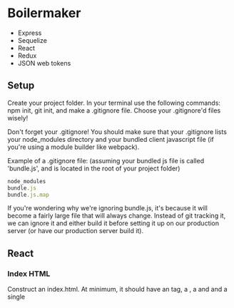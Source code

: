 # Boilermaker

- Express
- Sequelize
- React
- Redux
- JSON web tokens

## Setup

Create your project folder. In your terminal use the following commands: npm init, git init, and make a .gitignore file. Choose your .gitignore'd files wisely!

Don't forget your .gitignore! You should make sure that your .gitignore lists your node_modules directory and your bundled client javascript file (if you're using a module builder like webpack).

Example of a .gitignore file: (assuming your bundled js file is called 'bundle.js', and is located in the root of your project folder)

```js
node_modules
bundle.js
bundle.js.map
```

If you're wondering why we're ignoring bundle.js, it's because it will become a fairly large file that will always change. Instead of git tracking it, we can ignore it and either build it before setting it up on our production server (or have our production server build it).

## React

### Index HTML

Construct an index.html. At minimum, it should have an <html> tag, a <head>, a <body> and and a single <script> tag to serve up your bundled javascript. It should also have at least one <div> with an id that you can use ReactDOM.render to render your React application (app) into. Also make sure that you only load your bundled javascript after the DOM loads.

Hint: Solution
Review the following example code:

```html
<!DOCTYPE html>
<html>
  <head>
    <!-- Our js bundle will be in 'bundle.js' -->
    <!-- The 'defer' attribute will ensure that it is run only after the DOM finishes loading -->
    <script src="/bundle.js" defer></script>
  </head>
  <body>
    <!-- We will render our React app into a div with an id of 'app' -->
    <!-- We can grab it off the DOM by saying document.getElementById('app'); -->
    <div id="app"></div>
  </body>
</html>
```

You may also want to include some other useful tags in your head section. Check out the example code below:

```html
<!-- Responsive design? Check. This tag will make mobile browsers scale to device width -->
<meta name="viewport" content="width=device-width, initial-scale=1" />

<!-- Defines the character set -->
<meta charset="UTF-8" />
<!-- MDN recommends placing this right after your <head> tag -->
<!-- "as some browsers restart the parsing of an HTML document if the declared charset is different from what they had anticipated" -->
<!-- https://developer.mozilla.org/en-US/docs/Web/Guide/HTML/HTML5/Introduction_to_HTML5 -->

<!-- Give your app a swell name -->
<title>Appy the App!</title>
```

### Basic Server

Decide how your index.html will be served up to the browser. Will you use an express server, or a quicker solution like webpack-dev-server, http-server, or some other static file server?

Note: if you are planning on writing an express server, you may want to skip to the Express section and set up your server first before continuing here.

Hint: Some suggestions
Tools like webpack-dev-server and http-server are very useful - they will serve up static files (including your index.html) from the folder you start them from. This is great if you want to start writing a client-side application but don't want to write a full express server yet (or if you don't need one - for example, if you write an application that uses a cloud database like Firebase, or a simple client app that just needs to make AJAX requests to some external APIs).

You could install them on a project-by-project basis, or install them globally using the -g flag.

If you are using an express server, then you need to make sure that you serve up your index.html for any GET requests that aren't for any other routes (like your /api/ routes).

Review the example code below:

```js
const path = require('path')
const express = require('express')
const app = express()

// you'll of course want static middleware so your browser can request things like your 'bundle.js'
app.use(express.static(path.join(__dirname, './path/to/your/static/assets')))

// Any routes or other various middlewares should go here!

// Make sure this is right at the end of your server logic!
// The only thing after this might be a piece of middleware to serve up 500 errors for server problems
// (However, if you have middleware to serve up 404s, that would go before this as well)
app.get('*', function (req, res, next) {
  res.sendFile(path.join(__dirname, './path/to/your/index.html'))
})
```

Note that if you want to give more informational messages about valid frontend routes vs routes that are invalid change up the route which is exampled below:

```js
app.get('*', function (req, res, next) {
  res.sendFile(path.join(__dirname, './path/to/your/index.html'));
});</
```

## Express

### Entry point

In your project folder, create a starting point for your server (developers often choose something like main.js, server.js, or just plain index.js. It's also often a good idea to split out your server code and client code into different folders.
Review the example structure for a project folder below:

```js
my-project/
-- client/
---- index.js    <-- Entry point for client JavaScript
-- node_modules/
-- public/
-- server/
---- index.js    <-- Entry point for server JavaScript
-- .gitignore
-- package.json
```

Of course, you're going to want to install express too. In your terminal use the following command: npm install --save express

### Create an App

Create your app with express.

Review the code below for an example of how to use express in your app

```js
const express = require('express')
const app = express()
```

### Logging Middleware

Having server logs helps with debugging (even in production environments). Install and hook up a logger like morgan, express-logger, or Fullstack's own volleyball.

For example, if we choose to use morgan:

Run the following command in your terminal: npm install --save morgan

Review the code below for an example of how to use morgan in your app

```js
const morgan = require('morgan')
app.use(morgan('dev'))
```

### Statics Middleware

Once your browser gets your index.html, it often needs to request static assets from your server - these include javascript files, css files, and images. Many developers organize this content by putting it into a public folder (but this is of course up to you).

Serve 'em up with some static middleware!

Review the code below for an example of how to serve static middleware

```js
app.use(express.static(path.join(__dirname, './path/to/static/assets')))
```

### Parsing Middleware

Requests frequently contain a body - if you want to use it in req.body, then you'll need some middleware to parse the body.

In your terminal run the following command: npm install --save body-parser.

Review the code below for an example of how to use body-parsing middleware in your app

```js
const bodyParser = require('body-parser')
app.use(bodyParser.json())
app.use(bodyParser.urlencoded({ extended: true }))
```

### API Routes

Your API is the main course of your server. It's often preferable to break up your different routes using the router object. By convention, API routes are prefixed with /api/ - this is purely done to namespace them away from your "front-end routes" (such as those created by react-router).

You could organize these however you choose. The hint below contains just one suggestion of how you might organize this.

Assume we have a file structure like the example below:

```js
/my-project
--/apiRoutes
----kittens.js
----index.js
----puppies.js
----users.js
--server.js
```

From your main app pipeline, you might mount all of your API routes on /api like exampled below:

```js
// server.js
app.use('/api', require('./apiRoutes')) // matches all requests to /api
```

Then, in apiRoutes/index.js, you might further delegate each router into its own namespace like exampled below:

```js
// apiRoutes/index.js
const router = require('express').Router()

router.use('/users', require('./users')) // matches all requests to /api/users/
router.use('/puppies', require('./puppies')) // matches all requests to  /api/puppies/
router.use('/kittens', require('./kittens')) // matches all requests to  /api/kittens/

module.exports = router
```

Now, in each individual router, each route will automatically match on /api/routeName/, so you can write your routes in the following fashion exampled below:

```js
// apiRoutes/puppies.js
const router = require('express').Router()

// matches GET requests to /api/puppies/
router.get('/', function (req, res, next) {
  /* etc */
})

// matches POST requests to /api/puppies/
router.post('/', function (req, res, next) {
  /* etc */
})

// matches PUT requests to /api/puppies/:puppyId
router.put('/:puppyId', function (req, res, next) {
  /* etc */
})

// matches DELETE requests to /api/puppies/:puppyId
router.delete('/:puppyId', function (req, res, next) {
  /* etc */
})

module.exports = router
```

Note that the advantage here is that instead of writing out router.get('/api/puppies') and so forth for each route, we can just write router.get('/'), because of the way we've composed our middleware together.

### Handle 404s

What if a user requests an API route that doesn't exist? For example, if we're serving up puppies, kittens and users, what if a user asks for /api/sloths?

Give 'em the 'ol 404!

Using our apiRoutes/index.js from before, the code below examples the use of 404 errors:

```js
// routes/index.js
const router = require('express').Router()

router.use('/users', require('./users')) // Users? Check.
router.use('/puppies', require('./puppies')) // Puppies? Check.
router.use('/kittens', require('./kittens')) // Kittens? Check.

// Sloths?!?! Get outta town!
router.use(function (req, res, next) {
  const err = new Error('Not found.')
  err.status = 404
  next(err)
})

module.exports = router
```

### Send Index HTML

Because we generally want to build single-page applications (or SPAs), our server should send its index.html for any requests that don't match one of our API routes.

Make sure this is after all of your routes in your server entry file!

Review the example code below:

```js
app.get('*', function (req, res) {
  res.sendFile(path.join(__dirname, './path/to/index.html');
});
```

### Handle 500 Errors

If anything got this far, then it seems like we messed up. Let's catch those 500 errors and log them out. We'll thank ourselves later when we can read our server logs and debug.

Make sure this is at the very end of your server entry file!

Review the example code below:

```js
app.use(function (err, req, res, next) {
  console.error(err)
  console.error(err.stack)
  res.status(err.status || 500).send(err.message || 'Internal server error.')
})
```

### Dev dependencies

npm install --save-dev your DEV dependencies

In your terminal use the following commands:
npm install --save-dev webpack webpack-cli @babel/core babel-loader @babel/preset-react

If you want to be proactive in making sure your code is safe for older browsers, you may also install @babel/preset-env.

### Regular Dependencies

npm install --save your regular dependencies.

In your terminal use the following commands:

npm install --save react react-dom react-router-dom

### Index JS

Index JS
Decide on an 'entry' file and an 'output' file for your webpack pipeline.

Your entry file might be something simple like an index.js, app/main.js, client/app.js or browser/index.js.

Your output file will be created by webpack. You don't need to actually create it yet - just decide where you want it to live. This could be in the root of your app, or a public folder - it is up to you.

### Webpack Config

Write your webpack.config.js.

Review and example of the code below:

```js
module.exports = {
  entry: ['./client/index.js'],
  output: {
    path: __dirname,
    filename: './public/bundle.js',
  },
  devtool: 'source-map',
  module: {
    rules: [
      {
        test: /\.jsx?$/,
        exclude: /node_modules/,
        loader: 'babel-loader',
        options: {
          presets: ['@babel/preset-react'],
        },
      },
    ],
  },
}
```

### .babelrc

By setting babel-loader in your webpack config, you're teaching webpack to use babel. However, we also need to tell babel how to parse our code. We do this with another dot-file called .babelrc! In your root project directory, make a file called .babelrc and configure it with the babel-presets you installed.

Review the code below for an example of .babelrc if you were to use @babel/preset-react and @babel/preset-env:

```js
{
  "presets": ["@babel/preset-react", "@babel/preset-env"]
}
```

### ReactDOM Render

Write a basic ReactDOM.render in your entry file.

Review the code below for an example of implementing ReactDOM.render

import React from 'react';
import ReactDOM from 'react-dom';

```js
ReactDOM.render(
  <div>Hello, world!</div>,
  document.getElementById('app') // make sure this is the same as the id of the div in your index.html
)
```

### Start Script

In your package.json, set up an npm start command (or some combination of other commands) to build your client javascript and run your server.

You may choose to have a separate scripts for building your client application and for starting your server, or do both with the same command - it is up to you. (webpack-dev-server does both, out of the box!)

Below is an example where we run webpack in --watch mode in the background, and simultaneously start a server with nodemon (in server.js).

```json
"start": "node server",
"start-dev": "webpack -w & nodemon server"
```

### Liftoff!

Run npm start or npm run start-dev, depending on your naming convention! If everything worked, your React application (app) should rendered into the DOM when you navigate to localhost on the port your app is running from.

If something went wrong...here are some suggestions to get back on course:

Check all of the previous steps - did you forget anything?
Check both the server console (your terminal) where your webpack and server processes are running, and your client console (Chrome dev tools), and check for error messages. Read the errors

## Redux

### Install

npm install the additional libraries you'll need.

In your terminal use the following commands:

npm install --save redux react-redux

You may also want the following common middlewares which can also be installed using the terminal: npm install --save redux-thunk redux-logger

### Reducer

Review the code below for an example of a minimal reducer :

```js
function dummyReducer(state = {}, action) {
  return state
}
```

### Store

Create your store. Set up any middleware that you want as well.

Review the code below for an example of a redux store:

```js
import { createStore, applyMiddleware } from 'redux'
import yourReducer from './yourReducer'
import thunkMiddleware from 'redux-thunk'
import { createLogger } from 'redux-logger'

const store = createStore(yourReducer, applyMiddleware(thunkMiddleware, createLogger()))

export default store
```
